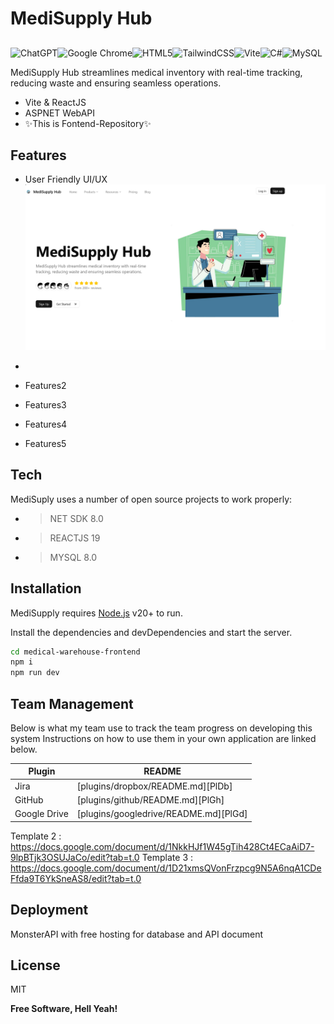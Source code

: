 # MediSupply Hub
## 

![ChatGPT](https://img.shields.io/badge/chatGPT-74aa9c?style=for-the-badge&logo=openai&logoColor=white)![Google Chrome](https://img.shields.io/badge/Google%20Chrome-4285F4?style=for-the-badge&logo=GoogleChrome&logoColor=white)![HTML5](https://img.shields.io/badge/html5-%23E34F26.svg?style=for-the-badge&logo=html5&logoColor=white)![TailwindCSS](https://img.shields.io/badge/tailwindcss-%2338B2AC.svg?style=for-the-badge&logo=tailwind-css&logoColor=white)![Vite](https://img.shields.io/badge/vite-%23646CFF.svg?style=for-the-badge&logo=vite&logoColor=white)![C#](https://img.shields.io/badge/c%23-%23239120.svg?style=for-the-badge&logo=csharp&logoColor=white)![MySQL](https://img.shields.io/badge/mysql-4479A1.svg?style=for-the-badge&logo=mysql&logoColor=white)

MediSupply Hub streamlines medical inventory with real-time tracking, reducing waste and ensuring seamless operations.

- Vite & ReactJS
- ASPNET WebAPI
- ✨This is Fontend-Repository✨

## Features

- User Friendly UI/UX
![Home Image](https://github.com/Spring2025SWD392-NET1708-Group1/medical-warehouse-frontend/blob/main/src/assets/HomePage.png)

- 
- Features2
- Features3
- Features4
- Features5

## Tech

MediSuply uses a number of open source projects to work properly:

- >NET SDK 8.0
- >REACTJS 19
- >MYSQL 8.0
## Installation

MediSupply  requires [Node.js](https://nodejs.org/) v20+ to run.

Install the dependencies and devDependencies and start the server.

```sh
cd medical-warehouse-frontend
npm i
npm run dev
```


## Team Management

Below is what my team use to track the team progress on developing this system
Instructions on how to use them in your own application are linked below.

| Plugin | README |
| ------ | ------ |
| Jira | [plugins/dropbox/README.md][PlDb] |
| GitHub | [plugins/github/README.md][PlGh] |
| Google Drive | [plugins/googledrive/README.md][PlGd] |

Template 2 : https://docs.google.com/document/d/1NkkHJf1W45gTih428Ct4ECaAiD7-9lpBTjk3OSUJaCo/edit?tab=t.0
Template 3 : https://docs.google.com/document/d/1D21xmsQVonFrzpcg9N5A6nqA1CDeFfda9T6YkSneAS8/edit?tab=t.0

## Deployment

MonsterAPI with free hosting for database and API document


## License

MIT

**Free Software, Hell Yeah!**



